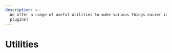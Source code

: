 ```yaml
---
description: >-
  We offer a range of useful utilities to make various things easier in your
  plugins!
---
```


# Utilities

